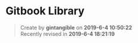 # Gitbook Library

> Create by **gintangible** on **2019-6-4 10:50:22**  
> Recently revised in **2019-6-4 18:21:19**
